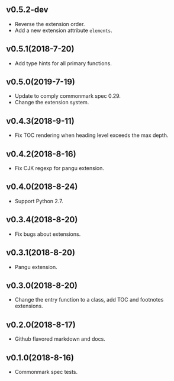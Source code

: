 ## v0.5.2-dev

- Reverse the extension order.
- Add a new extension attribute `elements`.

## v0.5.1(2018-7-20)
- Add type hints for all primary functions.

## v0.5.0(2019-7-19)
- Update to comply commonmark spec 0.29.
- Change the extension system.

## v0.4.3(2018-9-11)
- Fix TOC rendering when heading level exceeds the max depth.

## v0.4.2(2018-8-16)
- Fix CJK regexp for pangu extension.

## v0.4.0(2018-8-24)
- Support Python 2.7.

## v0.3.4(2018-8-20)
- Fix bugs about extensions.

## v0.3.1(2018-8-20)
- Pangu extension.

## v0.3.0(2018-8-20)
- Change the entry function to a class, add TOC and footnotes extensions.

## v0.2.0(2018-8-17)
- Github flavored markdown and docs.

## v0.1.0(2018-8-16)
- Commonmark spec tests.
